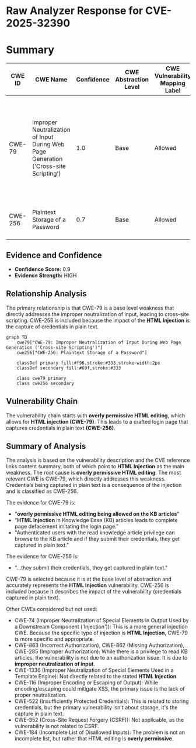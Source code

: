 # Raw Analyzer Response for CVE-2025-32390

# Summary
| CWE ID | CWE Name | Confidence | CWE Abstraction Level | CWE Vulnerability Mapping Label | CWE-Vulnerability Mapping Notes |
|---|---|---|---|---|---|
| CWE-79 | Improper Neutralization of Input During Web Page Generation ('Cross-site Scripting') | 1.0 | Base | Allowed | Primary CWE: The root cause is **overly permissive HTML editing being allowed on the KB articles**, leading to **HTML Injection**. |
| CWE-256 | Plaintext Storage of a Password | 0.7 | Base | Allowed | Secondary Candidate: Credentials are captured in plain text. |

## Evidence and Confidence

*   **Confidence Score:** 0.9
*   **Evidence Strength:** HIGH

## Relationship Analysis
The primary relationship is that CWE-79 is a base level weakness that directly addresses the improper neutralization of input, leading to cross-site scripting. CWE-256 is included because the impact of the **HTML Injection** is the capture of credentials in plain text.

```mermaid
graph TD
    cwe79["CWE-79: Improper Neutralization of Input During Web Page Generation ('Cross-site Scripting')"]
    cwe256["CWE-256: Plaintext Storage of a Password"]

    classDef primary fill:#f96,stroke:#333,stroke-width:2px
    classDef secondary fill:#69f,stroke:#333
    
    class cwe79 primary
    class cwe256 secondary
```

## Vulnerability Chain
The vulnerability chain starts with **overly permissive HTML editing**, which allows for **HTML injection (CWE-79)**. This leads to a crafted login page that captures credentials in plain text **(CWE-256)**.

## Summary of Analysis
The analysis is based on the vulnerability description and the CVE reference links content summary, both of which point to **HTML Injection** as the main weakness. The root cause is **overly permissive HTML editing**. The most relevant CWE is CWE-79, which directly addresses this weakness. Credentials being captured in plain text is a consequence of the injection and is classified as CWE-256.

The evidence for CWE-79 is:
*   "**overly permissive HTML editing being allowed on the KB articles**"
*   "**HTML Injection** in Knowledge Base (KB) articles leads to complete page defacement imitating the login page."
*   "Authenticated users with the read knowledge article privilege can browse to the KB article and if they submit their credentials, they get captured in plain text."

The evidence for CWE-256 is:
*   "...they submit their credentials, they get captured in plain text."

CWE-79 is selected because it is at the base level of abstraction and accurately represents the **HTML Injection** vulnerability. CWE-256 is included because it describes the impact of the vulnerability (credentials captured in plain text).

Other CWEs considered but not used:

*   CWE-74 (Improper Neutralization of Special Elements in Output Used by a Downstream Component ('Injection')): This is a more general injection CWE. Because the specific type of injection is **HTML Injection**, CWE-79 is more specific and appropriate.
*   CWE-863 (Incorrect Authorization), CWE-862 (Missing Authorization), CWE-285 (Improper Authorization): While there is a privilege to read KB articles, the vulnerability is not due to an authorization issue. It is due to **improper neutralization of input**.
*   CWE-1336 (Improper Neutralization of Special Elements Used in a Template Engine): Not directly related to the stated **HTML Injection**
*   CWE-116 (Improper Encoding or Escaping of Output): While encoding/escaping could mitigate XSS, the primary issue is the lack of proper neutralization.
*   CWE-522 (Insufficiently Protected Credentials): This is related to storing credentials, but the primary vulnerability isn't about storage, it's the capture in plain text.
*   CWE-352 (Cross-Site Request Forgery (CSRF)): Not applicable, as the vulnerability is not related to CSRF.
*   CWE-184 (Incomplete List of Disallowed Inputs): The problem is not an incomplete list, but rather that HTML editing is **overly permissive**.